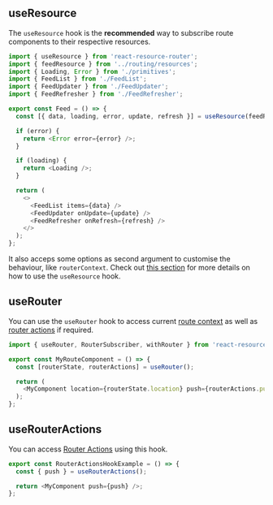 ## useResource

The `useResource` hook is the **recommended** way to subscribe route components to their respective resources.

```js
import { useResource } from 'react-resource-router';
import { feedResource } from '../routing/resources';
import { Loading, Error } from './primitives';
import { FeedList } from './FeedList';
import { FeedUpdater } from './FeedUpdater';
import { FeedRefresher } from './FeedRefresher';

export const Feed = () => {
  const [{ data, loading, error, update, refresh }] = useResource(feedResource);

  if (error) {
    return <Error error={error} />;
  }

  if (loading) {
    return <Loading />;
  }

  return (
    <>
      <FeedList items={data} />
      <FeedUpdater onUpdate={update} />
      <FeedRefresher onRefresh={refresh} />
    </>
  );
};
```

It also acceps some options as second argument to customise the behaviour, like `routerContext`.
Check out [this section](/resources/usage) for more details on how to use the `useResource` hook.

## useRouter

You can use the `useRouter` hook to access current [route context](/api/components#routecomponent-props) as well as [router actions](/api/components#routeractions) if required.

```js
import { useRouter, RouterSubscriber, withRouter } from 'react-resource-router';

export const MyRouteComponent = () => {
  const [routerState, routerActions] = useRouter();

  return (
    <MyComponent location={routerState.location} push={routerActions.push} />
  );
};
```

## useRouterActions

You can access [Router Actions](#routeractions) using this hook.

```js
export const RouterActionsHookExample = () => {
  const { push } = useRouterActions();

  return <MyComponent push={push} />;
};
```
